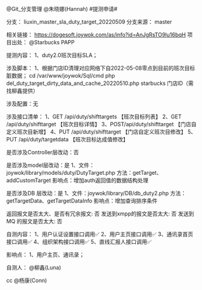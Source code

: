 @Git_分支管理  @朱晓娜(Hannah)  #提测申请# 

分支： liuxin_master_sla_duty_target_20220509
分支来源： master

相关链接：
https://dogesoft.joywok.com/as/info?id=AnJgRsTO9lu16bqH
项目出处： @Starbucks PAPP  

提测内容：
1、duty2.0班次目标SLA；

涉及脚本：
1、根据门店ID清理对应网络下自2022-05-08零点到目前的班次目标脏数据；
cd /var/www/joywok/Sql/cmd
php del_duty_target_dirty_data_and_cache_20220510.php starbucks 门店ID（需找柳鑫提供）

涉及配置：无

涉及接口清单：
1、GET /api/duty/shifttargets 	【班次目标列表】
2、GET /api/duty/shifttarget 	【班次目标详情】
3、POST/api/duty/shifttarget 	【门店自定义班次目新增】
4、PUT /api/duty/shifttarget 	【门店自定义班次目修改】
5、PUT /api/duty/targetdata 	【班次目标达成值修改】

是否涉及Controller层改动：否

是否涉及model层改动：是
1、文件：joywok/library/models/duty/DutyTarget.php
方法：getTarget、addCustomTarget
影响点：增加auth返回值的数据结构处理

是否涉及DB 层改动：是
1、文件：joywok/library/DB/db_duty2.php
方法：getTargetData、getTargetDataInfo
影响点：增加查询排序条件

返回报文是否太大、是否有冗余报文: 否
发送到xmpp的报文是否太大: 否
发送到MQ 的报文是否太大: 否

自测内容：
1、用户认证设置接口调用✅
2、用户主页接口调用✅
3、通讯录首页接口调用✅
4、组织架构接口调用✅
5、直线汇报人接口调用✅

影响点：
1、用户主页、通讯录；

自测人： @柳鑫(Luna) 

cc @杨康(Conn) 